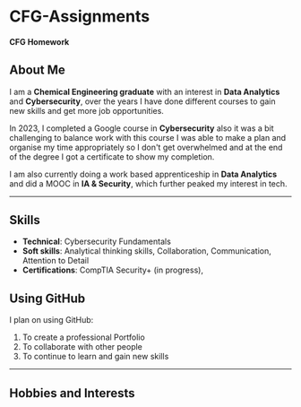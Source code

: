 # CFG-Assignments

#### CFG Homework

## About Me

I am  a **Chemical Engineering graduate** with an interest in **Data Analytics** and **Cybersecurity**, over the years I have done different courses to gain new skills and get more job opportunities.

In 2023, I completed a Google course in **Cybersecurity** also it was a bit challenging to balance work with this course I was able to make a plan and organise my time appropriately so I don't get overwhelmed and at the end of the degree I got a certificate to show my completion. 




I am also currently doing a work based apprenticeship in **Data Analytics** and did a MOOC in **IA & Security**, which further peaked my interest in tech.
___
## Skills
- **Technical**: Cybersecurity Fundamentals
- **Soft skills**: Analytical thinking skills, Collaboration, Communication, Attention to Detail
- **Certifications**: CompTIA Security+ (in progress), 
## Using GitHub
 I plan on using GitHub:
1. To create a professional Portfolio
2. To collaborate with other people 
3. To continue to learn and gain new skills 
___

## Hobbies and Interests 



